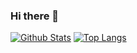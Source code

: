 ### Hi there 👋

<!--
**pencilqaq/pencilqaq** is a ✨ _special_ ✨ repository because its `README.md` (this file) appears on your GitHub profile.

Here are some ideas to get you started:

- 🔭 I’m currently working on ...
- 🌱 I’m currently learning ...
- 👯 I’m looking to collaborate on ...
- 🤔 I’m looking for help with ...
- 💬 Ask me about ...
- 📫 How to reach me: ...
- 😄 Pronouns: ...
- ⚡ Fun fact: ...
-->
[![Github Stats](https://github-readme-stats.vercel.app/api?&bg_color=EDG,003973,E5E5BE,003973&hide_border=true&username=pencilqaq&locale=cn&theme=tokyonight)](https://github.com/anuraghazra/github-readme-stats)
[![Top Langs](https://github-readme-stats.vercel.app/api/top-langs/?bg_color=0000&title_color=4C71F1&text_color=8A919F&card_width=240&border_color=8884&username=pencilqaq&layout=compact)](https://github.com/anuraghazra/github-readme-stats)
